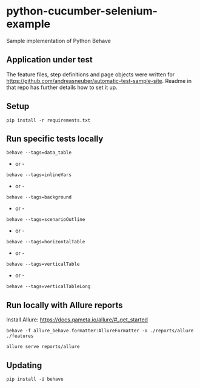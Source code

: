 # python-cucumber-selenium-example
Sample implementation of Python Behave

## Application under test
The feature files, step definitions and page objects were written for https://github.com/andreasneuber/automatic-test-sample-site.
Readme in that repo has further details how to set it up.

## Setup
`pip install -r requirements.txt`

## Run specific tests locally
`behave --tags=data_table`

- or -

`behave --tags=inlineVars`

- or -

`behave --tags=background`

- or -

`behave --tags=scenarioOutline`

- or -

`behave --tags=horizontalTable`

- or -

`behave --tags=verticalTable`

- or -

`behave --tags=verticalTableLong`

## Run locally with Allure reports
Install Allure: https://docs.qameta.io/allure/#_get_started

`behave -f allure_behave.formatter:AllureFormatter -o ./reports/allure  ./features`

`allure serve reports/allure`

## Updating
`pip install -U behave`
